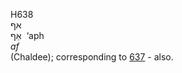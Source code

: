 <body>
  <p>H638<br>  אף  <br> אַף  ‎  ‘aph  <br><i>af </i><br>(Chaldee); corresponding to <a href="h0637.htm">637</a>  - also.<br></p>
 </body>